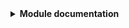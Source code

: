 
<details>
  <summary>
   <b>Module documentation</b>
  </summary>

---
<!-- BEGIN_TF_DOCS -->
### Modules

No modules.

### Inputs

| Name | Description | Type | Default |
|------|-------------|------|---------|
| admin\_password | <sub>Providers a password for your Unifi controller. [Reference](https://registry.terraform.io/providers/paultyng/unifi/latest/docs#password)</sub> | `string` | `""` |
| admin\_username | <sub>Provides a username for your Unifi controller. [Reference](https://registry.terraform.io/providers/paultyng/unifi/latest/docs#username).</sub> | `string` | `"example"` |
| api\_url | <sub>Provides a connection URI to bridge Terraform with Unifi's controller. [Reference](https://registry.terraform.io/providers/paultyng/unifi/latest/docs#api_url)</sub> | `string` | `""` |
| controller\_sec | <sub>Skip TLS verification when trying to access the API. [Reference](https://registry.terraform.io/providers/paultyng/unifi/latest/docs#allow_insecure)</sub> | `bool` | `true` |
| guest\_wlan\_password | <sub>Guest WLAN password. [Reference](https://registry.terraform.io/providers/paultyng/unifi/latest/docs/resources/wlan#security)</sub> | `string` | n/a |
| guest\_wlan\_ssid | <sub>Guest wireless network SSID name. [Reference](https://registry.terraform.io/providers/paultyng/unifi/latest/docs/resources/wlan#name)</sub> | `string` | `"無線 | Guests"` |
| site\_name | <sub>Defines [a name for your controller](https://registry.terraform.io/providers/paultyng/unifi/latest/docs/resources/site#name) site name.</sub> | `string` | `"main"` |
| smart\_wlan\_password | <sub>Smart Devices-exclusive WLAN password. [Reference](https://registry.terraform.io/providers/paultyng/unifi/latest/docs/resources/wlan#security)</sub> | `string` | n/a |
| smart\_wlan\_ssid | <sub>Smart Devices-exclusive wireless network SSID name. [Reference](https://registry.terraform.io/providers/paultyng/unifi/latest/docs/resources/wlan#name)</sub> | `string` | `"SmartLAN"` |
| upstream\_dns | <sub>Upstream DNS servers, used to configure default networking configuration parameters. [Reference](https://registry.terraform.io/providers/paultyng/unifi/latest/docs#allow_insecure)</sub> | `list` | <pre>[<br>  "8.8.8.8",<br>  "1.1.1.1"<br>]</pre> |
| wlan\_password | <sub>Main WLAN password. [Reference](https://registry.terraform.io/providers/paultyng/unifi/latest/docs/resources/wlan#security)</sub> | `string` | n/a |
| wlan\_ssid | <sub>Main wireless network SSID name. [Reference](https://registry.terraform.io/providers/paultyng/unifi/latest/docs/resources/wlan#name)</sub> | `string` | `"無線 | Main"` |

### Outputs

| Name | Description |
|------|-------------|
| site\_id | n/a |
<!-- END_TF_DOCS -->
</details>
